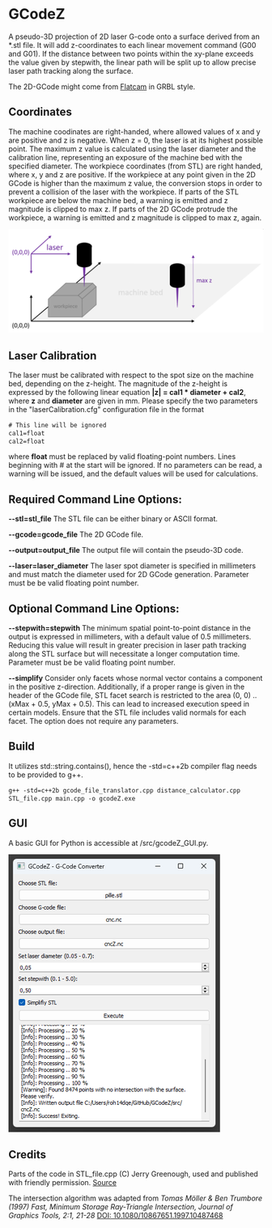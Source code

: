 # GCodeZ
A pseudo-3D projection of 2D laser G-code onto a surface derived from an *.stl file. It will add z-coordinates to each linear movement command (G00 and G01). If the distance between two points within the xy-plane exceeds the value given by stepwith, the linear path will be split up to allow precise laser path tracking along the surface. 

The 2D-GCode might come from [Flatcam](https://bitbucket.org/jpcgt/flatcam/downloads/) in GRBL style.
## Coordinates
The machine coodinates are right-handed, where allowed values of x and y are positive and z is negative. When z = 0, the laser is at its highest possible point. The maximum z value is calculated using the laser diameter and the calibration line, representing an exposure of the machine bed with the specified diameter. The workpiece coordinates (from STL) are right handed, where x, y and z are positive. If the workpiece at any point given in the 2D GCode is higher than the maximum z value, the conversion stops in order to prevent a collision of the laser with the workpiece. If parts of the STL workpiece are below the machine bed, a warning is emitted and z magnitude is clipped to max z. If parts of the 2D GCode protrude the workpiece, a warning is emitted and z magnitude is clipped to max z, again.

![coord](https://github.com/Rob0xFF/GCodeZ/blob/main/coordinates.png?raw=true)
## Laser Calibration
The laser must be calibrated with respect to the spot size on the machine bed, depending on the z-height. The magnitude of the z-height is expressed by the following linear equation **|z| = cal1 * diameter + cal2**, where **z** and **diameter** are given in mm. Please specify the two parameters in the "laserCalibration.cfg" configuration file in the format 
```
# This line will be ignored
cal1=float
cal2=float
```
where **float** must be replaced by valid floating-point numbers. Lines beginning with # at the start will be ignored. If no parameters can be read, a warning will be issued, and the default values will be used for calculations. 

## Required Command Line Options: 
 **--stl=stl_file** The STL file can be either binary or ASCII format.
 
 **--gcode=gcode_file** The 2D GCode file.

 **--output=output_file** The output file will contain the pseudo-3D code.

 **--laser=laser_diameter** The laser spot diameter is specified in millimeters and must match the diameter used for 2D GCode generation. Parameter must be be valid floating point number.

## Optional Command Line Options:
 **--stepwith=stepwith** The minimum spatial point-to-point distance in the output is expressed in millimeters, with a default value of 0.5 millimeters. Reducing this value will result in greater precision in laser path tracking along the STL surface but will necessitate a longer computation time. Parameter must be be valid floating point number.
 
 **--simplify** Consider only facets whose normal vector contains a component in the positive z-direction. Additionally, if a proper range is given in the header of the GCode file, STL facet search is restricted to the area (0, 0) .. (xMax + 0.5, yMax + 0.5). This can lead to increased execution speed in certain models. Ensure that the STL file includes valid normals for each facet. The option does not require any parameters.

## Build
It utilizes std::string.contains(), hence the -std=c++2b compiler flag needs to be provided to g++.
```
g++ -std=c++2b gcode_file_translator.cpp distance_calculator.cpp STL_file.cpp main.cpp -o gcodeZ.exe
```
 
## GUI
A basic GUI for Python is accessible at /src/gcodeZ_GUI.py.

![GUI](https://github.com/Rob0xFF/GCodeZ/blob/main/gui.png?raw=true)

## Credits
Parts of the code in STL_file.cpp (C) Jerry Greenough, used and published with friendly permission. [Source](https://jgxsoft.com/examples/STL%20Reader/STL%20Reader.html)
 
The intersection algorithm was adapted from *Tomas Möller & Ben Trumbore (1997) Fast, Minimum Storage Ray-Triangle Intersection, Journal of Graphics Tools, 2:1, 21-28* [DOI: 10.1080/10867651.1997.10487468](https://doi.org/10.1080/10867651.1997.10487468)
